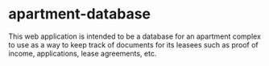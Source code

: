 # apartment-database
This web application is intended to be a database for an apartment complex to use as a way to keep track of documents for its leasees such as proof of income, applications, lease agreements, etc.
